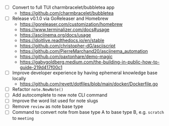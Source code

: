 - [ ] Convert to full TUI charmbracelet/bubbletea app
  - https://github.com/charmbracelet/bubbletea
- [ ] Release v0.1.0 via GoReleaser and Homebrew
  - https://goreleaser.com/customization/homebrew
  - https://www.terminalizer.com/docs#usage
  - https://asciinema.org/docs/usage
  - https://doitlive.readthedocs.io/en/stable
  - https://github.com/christopher-dG/asciiscript
  - https://github.com/PierreMarchand20/asciinema_automation
  - https://github.com/paxtonhare/demo-magic
  - https://gabygoldberg.medium.com/the-building-in-public-how-to-guide-219d417f00c1
- [ ] Improve developer experience by having ephemeral knowledge base locally
  - https://github.com/revett/dotfiles/blob/main/docker/Dockerfile.go
- [ ] Refactor `note.NewNote()`
- [ ] Add autocomplete to new note CLI command
- [ ] Improve the word list used for note slugs
- [ ] Remove `review` as note base type
- [ ] Command to convert note from base type A to base type B, e.g. `scratch` to `meeting`
